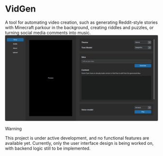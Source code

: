 # VidGen
A tool for automating video creation, such as generating Reddit-style stories with Minecraft parkour in the background, creating riddles and puzzles, or turning social media comments into music.
![Sample Image](assets/github/story-sample.png)

> [!WARNING]
> This project is under active development, and no functional features are available yet. Currently, only the user interface design is being worked on, with backend logic still to be implemented.
